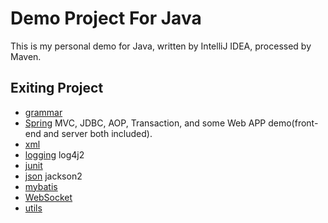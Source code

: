 Demo Project For Java
=====================
This is my personal demo for Java, written by IntelliJ IDEA, processed by Maven.

## Exiting Project
* [grammar](grammar)
* [Spring](spring) MVC, JDBC, AOP, Transaction, and some Web APP demo(front-end and server both included).
* [xml](xml)
* [logging](logging) log4j2
* [junit](junit)
* [json](json) jackson2
* [mybatis](mybatis)
* [WebSocket](websocket)
* [utils](utils)